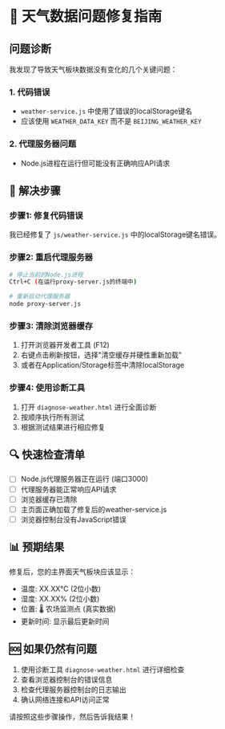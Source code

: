 # 🔧 天气数据问题修复指南

## 问题诊断

我发现了导致天气板块数据没有变化的几个关键问题：

### 1. 代码错误
- `weather-service.js` 中使用了错误的localStorage键名
- 应该使用 `WEATHER_DATA_KEY` 而不是 `BEIJING_WEATHER_KEY`

### 2. 代理服务器问题
- Node.js进程在运行但可能没有正确响应API请求

## 🚀 解决步骤

### 步骤1: 修复代码错误
我已经修复了 `js/weather-service.js` 中的localStorage键名错误。

### 步骤2: 重启代理服务器
```bash
# 停止当前的Node.js进程
Ctrl+C (在运行proxy-server.js的终端中)

# 重新启动代理服务器
node proxy-server.js
```

### 步骤3: 清除浏览器缓存
1. 打开浏览器开发者工具 (F12)
2. 右键点击刷新按钮，选择"清空缓存并硬性重新加载"
3. 或者在Application/Storage标签中清除localStorage

### 步骤4: 使用诊断工具
1. 打开 `diagnose-weather.html` 进行全面诊断
2. 按顺序执行所有测试
3. 根据测试结果进行相应修复

## 🔍 快速检查清单

- [ ] Node.js代理服务器正在运行 (端口3000)
- [ ] 代理服务器能正常响应API请求
- [ ] 浏览器缓存已清除
- [ ] 主页面正确加载了修复后的weather-service.js
- [ ] 浏览器控制台没有JavaScript错误

## 📊 预期结果

修复后，您的主界面天气板块应该显示：
- 温度: XX.XX°C (2位小数)
- 湿度: XX.XX% (2位小数)
- 位置: 🌡️ 农场监测点 (真实数据)
- 更新时间: 显示最后更新时间

## 🆘 如果仍然有问题

1. 使用诊断工具 `diagnose-weather.html` 进行详细检查
2. 查看浏览器控制台的错误信息
3. 检查代理服务器控制台的日志输出
4. 确认网络连接和API访问正常

请按照这些步骤操作，然后告诉我结果！